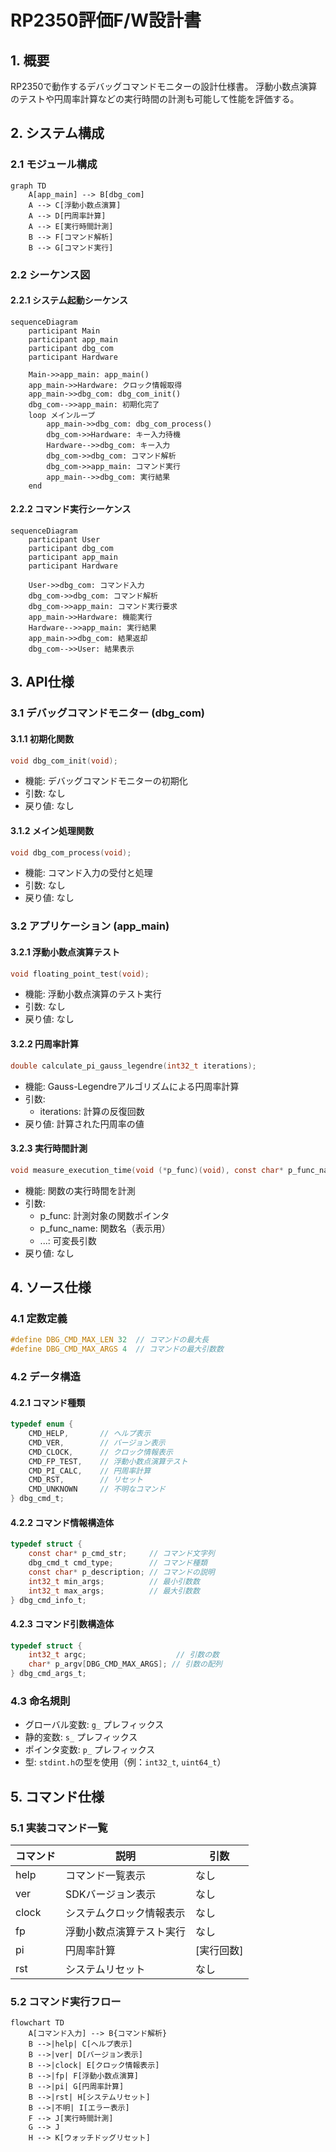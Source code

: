 # RP2350評価F/W設計書

## 1. 概要

RP2350で動作するデバッグコマンドモニターの設計仕様書。
浮動小数点演算のテストや円周率計算などの実行時間の計測も可能して性能を評価する。

## 2. システム構成

### 2.1 モジュール構成

```mermaid
graph TD
    A[app_main] --> B[dbg_com]
    A --> C[浮動小数点演算]
    A --> D[円周率計算]
    A --> E[実行時間計測]
    B --> F[コマンド解析]
    B --> G[コマンド実行]
```

### 2.2 シーケンス図

#### 2.2.1 システム起動シーケンス

```mermaid
sequenceDiagram
    participant Main
    participant app_main
    participant dbg_com
    participant Hardware

    Main->>app_main: app_main()
    app_main->>Hardware: クロック情報取得
    app_main->>dbg_com: dbg_com_init()
    dbg_com-->>app_main: 初期化完了
    loop メインループ
        app_main->>dbg_com: dbg_com_process()
        dbg_com->>Hardware: キー入力待機
        Hardware-->>dbg_com: キー入力
        dbg_com->>dbg_com: コマンド解析
        dbg_com->>app_main: コマンド実行
        app_main-->>dbg_com: 実行結果
    end
```

#### 2.2.2 コマンド実行シーケンス

```mermaid
sequenceDiagram
    participant User
    participant dbg_com
    participant app_main
    participant Hardware

    User->>dbg_com: コマンド入力
    dbg_com->>dbg_com: コマンド解析
    dbg_com->>app_main: コマンド実行要求
    app_main->>Hardware: 機能実行
    Hardware-->>app_main: 実行結果
    app_main->>dbg_com: 結果返却
    dbg_com-->>User: 結果表示
```

## 3. API仕様

### 3.1 デバッグコマンドモニター (dbg_com)

#### 3.1.1 初期化関数
```c
void dbg_com_init(void);
```
- 機能: デバッグコマンドモニターの初期化
- 引数: なし
- 戻り値: なし

#### 3.1.2 メイン処理関数
```c
void dbg_com_process(void);
```
- 機能: コマンド入力の受付と処理
- 引数: なし
- 戻り値: なし

### 3.2 アプリケーション (app_main)

#### 3.2.1 浮動小数点演算テスト
```c
void floating_point_test(void);
```
- 機能: 浮動小数点演算のテスト実行
- 引数: なし
- 戻り値: なし

#### 3.2.2 円周率計算
```c
double calculate_pi_gauss_legendre(int32_t iterations);
```
- 機能: Gauss-Legendreアルゴリズムによる円周率計算
- 引数: 
  - iterations: 計算の反復回数
- 戻り値: 計算された円周率の値

#### 3.2.3 実行時間計測
```c
void measure_execution_time(void (*p_func)(void), const char* p_func_name, ...);
```
- 機能: 関数の実行時間を計測
- 引数:
  - p_func: 計測対象の関数ポインタ
  - p_func_name: 関数名（表示用）
  - ...: 可変長引数
- 戻り値: なし

## 4. ソース仕様

### 4.1 定数定義

```c
#define DBG_CMD_MAX_LEN 32  // コマンドの最大長
#define DBG_CMD_MAX_ARGS 4  // コマンドの最大引数数
```

### 4.2 データ構造

#### 4.2.1 コマンド種類
```c
typedef enum {
    CMD_HELP,       // ヘルプ表示
    CMD_VER,        // バージョン表示
    CMD_CLOCK,      // クロック情報表示
    CMD_FP_TEST,    // 浮動小数点演算テスト
    CMD_PI_CALC,    // 円周率計算
    CMD_RST,        // リセット
    CMD_UNKNOWN     // 不明なコマンド
} dbg_cmd_t;
```

#### 4.2.2 コマンド情報構造体
```c
typedef struct {
    const char* p_cmd_str;     // コマンド文字列
    dbg_cmd_t cmd_type;        // コマンド種類
    const char* p_description; // コマンドの説明
    int32_t min_args;          // 最小引数数
    int32_t max_args;          // 最大引数数
} dbg_cmd_info_t;
```

#### 4.2.3 コマンド引数構造体
```c
typedef struct {
    int32_t argc;                    // 引数の数
    char* p_argv[DBG_CMD_MAX_ARGS]; // 引数の配列
} dbg_cmd_args_t;
```

### 4.3 命名規則

- グローバル変数: `g_` プレフィックス
- 静的変数: `s_` プレフィックス
- ポインタ変数: `p_` プレフィックス
- 型: `stdint.h`の型を使用（例：`int32_t`, `uint64_t`）

## 5. コマンド仕様

### 5.1 実装コマンド一覧

| コマンド | 説明 | 引数 |
|---------|------|------|
| help | コマンド一覧表示 | なし |
| ver | SDKバージョン表示 | なし |
| clock | システムクロック情報表示 | なし |
| fp | 浮動小数点演算テスト実行 | なし |
| pi | 円周率計算 | [実行回数] |
| rst | システムリセット | なし |

### 5.2 コマンド実行フロー

```mermaid
flowchart TD
    A[コマンド入力] --> B{コマンド解析}
    B -->|help| C[ヘルプ表示]
    B -->|ver| D[バージョン表示]
    B -->|clock| E[クロック情報表示]
    B -->|fp| F[浮動小数点演算]
    B -->|pi| G[円周率計算]
    B -->|rst| H[システムリセット]
    B -->|不明| I[エラー表示]
    F --> J[実行時間計測]
    G --> J
    H --> K[ウォッチドッグリセット]
```
